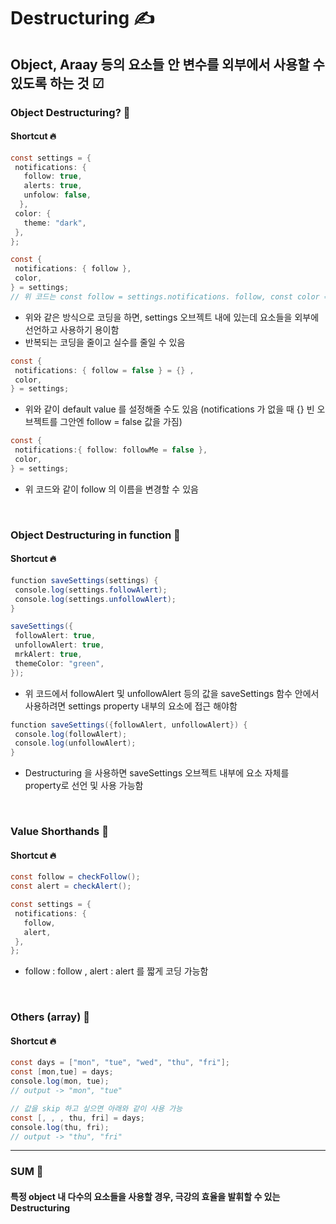 Destructuring ✍️
=============
Object, Araay 등의 요소들 안 변수를 외부에서 사용할 수 있도록 하는 것 ☑
-------------

### Object Destructuring? 💬
#### Shortcut 🔥
 ```java
const settings = {
  notifications: {
    follow: true,
    alerts: true,
    unfolow: false,
   },
  color: {
    theme: "dark",
  },
};

const {
  notifications: { follow },
  color,
 } = settings;
 // 위 코드는 const follow = settings.notifications. follow, const color = settings.color 과 같은 효과를 함
```
+ 위와 같은 방식으로 코딩을 하면, settings 오브젝트 내에 있는데 요소들을 외부에 선언하고 사용하기 용이함
+ 반복되는 코딩을 줄이고 실수를 줄일 수 있음
 ```java
 const {
  notifications: { follow = false } = {} ,
  color,
 } = settings;
```
+ 위와 같이 default value 를 설정해줄 수도 있음 (notifications 가 없을 때 {} 빈 오브젝트를 그안엔 follow = false 값을 가짐)
 ```java
 const {
  notifications:{ follow: followMe = false },
  color,
 } = settings;
```
+ 위 코드와 같이 follow 의 이름을 변경할 수 있음
<br/>

### Object Destructuring in function 💬
#### Shortcut 🔥
 ```java
function saveSettings(settings) {
  console.log(settings.followAlert);
  console.log(settings.unfollowAlert);
}

saveSettings({
  followAlert: true,
  unfollowAlert: true,
  mrkAlert: true,
  themeColor: "green",
});
```
+ 위 코드에서 followAlert 및 unfollowAlert 등의 값을 saveSettings 함수 안에서 사용하려면 settings property 내부의 요소에 접근 해야함

 ```java
function saveSettings({followAlert, unfollowAlert}) {
  console.log(followAlert);
  console.log(unfollowAlert);
}
```
+ Destructuring 을 사용하면 saveSettings 오브젝트 내부에 요소 자체를 property로 선언 및 사용 가능함
<br/>

### Value Shorthands 💬
#### Shortcut 🔥
 ```java
const follow = checkFollow();
const alert = checkAlert();

const settings = {
  notifications: {
    follow,
    alert,
  },
};
```
+ follow : follow , alert : alert 를 짧게 코딩 가능함
<br/>

### Others (array) 💬
#### Shortcut 🔥
 ```java
const days = ["mon", "tue", "wed", "thu", "fri"];
const [mon,tue] = days;
console.log(mon, tue);
// output -> "mon", "tue"

// 값을 skip 하고 싶으면 아래와 같이 사용 가능
const [, , , thu, fri] = days;
console.log(thu, fri);
// output -> "thu", "fri"
```
 <hr/>
 
 
 ### SUM 🤝
#### 특정 object 내 다수의 요소들을 사용할 경우, 극강의 효율을 발휘할 수 있는 Destructuring
